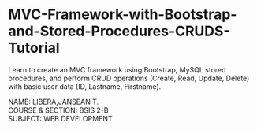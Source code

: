 # MVC-Framework-with-Bootstrap-and-Stored-Procedures-CRUDS-Tutorial

 Learn to create an MVC framework using Bootstrap, MySQL stored procedures, and perform CRUD operations (Create, Read, Update, Delete) with basic user data (ID, Lastname, Firstname).
<p>NAME: LIBERA,JANSEAN T.
<br>
COURSE & SECTION: BSIS 2-B
<br>
SUBJECT: WEB DEVELOPMENT
</p> 

